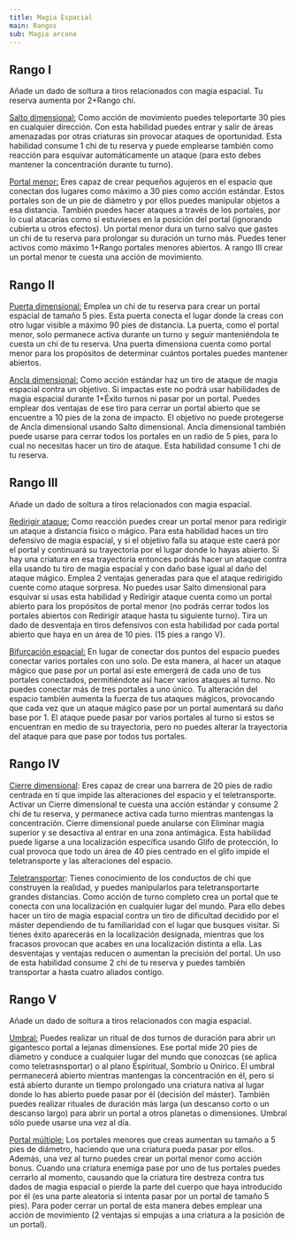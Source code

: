```yaml
---
title: Magia Espacial
main: Rangos
sub: Magia arcana
---
```


## Rango I

Añade un dado de soltura a tiros relacionados con magia espacial. Tu reserva aumenta por 2+Rango chi.

<u>Salto dimensional:</u> Como acción de movimiento puedes teleportarte 30 pies en cualquier dirección.  Con esta habilidad puedes entrar y salir de áreas amenazadas por otras criaturas sin provocar ataques de oportunidad. Esta habilidad consume 1 chi de tu reserva y puede emplearse también como reacción para esquivar automáticamente un ataque (para esto debes mantener la concentración durante tu turno). 

<u>Portal menor:</u> Eres capaz de crear pequeños agujeros en el espacio que conectan dos lugares como máximo a 30 pies como acción estándar. Estos portales son de un pie de diámetro y por ellos puedes manipular objetos a esa distancia. También puedes hacer ataques a través de los portales, por lo cual atacarías como si estuvieses en la posición del portal (ignorando cubierta u otros efectos). Un portal menor dura un turno salvo que gastes un chi de tu reserva para prolongar su duración un turno más. Puedes tener activos como máximo 1+Rango portales menores abiertos. A rango III crear un portal menor te cuesta una acción de movimiento. 

## Rango II

<u>Puerta dimensional:</u> Emplea un chi de tu reserva para crear un portal espacial de tamaño 5 pies. Esta puerta conecta el lugar donde la creas con otro lugar visible a máximo 90 pies de distancia. La puerta, como el portal menor, solo permanece activa durante un turno y seguir manteniéndola te cuesta un chi de tu reserva. Una puerta dimensiona cuenta como portal menor para los propósitos de determinar cuántos portales puedes mantener abiertos.

<u>Ancla dimensional:</u> Como acción estándar haz un tiro de ataque de magia espacial contra un objetivo. Si impactas este no podrá usar habilidades de magia espacial durante 1+Éxito turnos ni pasar por un portal. Puedes emplear dos ventajas de ese tiro para cerrar un portal abierto que se encuentre a 10 pies de la zona de impacto. El objetivo no puede protegerse de Ancla dimensional usando Salto dimensional. Ancla dimensional también puede usarse para cerrar todos los portales en un radio de 5 pies, para lo cual no necesitas hacer un tiro de ataque. Esta habilidad consume 1 chi de tu reserva.

## Rango III

Añade un dado de soltura a tiros relacionados con magia espacial.

<u>Redirigir ataque:</u> Como reacción puedes crear un portal menor para redirigir un ataque a distancia físico o mágico. Para esta habilidad haces un tiro defensivo de magia espacial, y si el objetivo falla su ataque este caerá por el portal y continuará su trayectoria por el lugar donde lo hayas abierto. Si hay una criatura en esa trayectoria entonces podrás hacer un ataque contra ella usando tu tiro de magia espacial y con daño base igual al daño del ataque mágico. Emplea 2 ventajas generadas para que el ataque redirigido cuente como ataque sorpresa. No puedes usar Salto dimensional para esquivar si usas esta habilidad y Redirigir ataque cuenta como un portal abierto para los propósitos de portal menor (no podrás cerrar todos los portales abiertos con Redirigir ataque hasta tu siguiente turno). Tira un dado de desventaja en tiros defensivos con esta habilidad por cada portal abierto que haya en un área de 10 pies. (15 pies a rango V).

<u>Bifurcación espacial:</u> En lugar de conectar dos puntos del espacio puedes conectar varios portales con uno solo. De esta manera, al hacer un ataque mágico que pase por un portal así este emergerá de cada uno de tus portales conectados, permitiéndote así hacer varios ataques al turno. No puedes conectar más de tres portales a uno único. Tu alteración del espacio también aumenta la fuerza de tus ataques mágicos, provocando que cada vez que un ataque mágico pase por un portal aumentará su daño base por 1. El ataque puede pasar por varios portales al turno si estos se encuentran en medio de su trayectoria, pero no puedes alterar la trayectoria del ataque para que pase por todos tus portales. 

## Rango IV

<u>Cierre dimensional</u>: Eres capaz de crear una barrera de 20 pies de radio centrada en ti que impide las alteraciones del espacio y el teletransporte. Activar un Cierre dimensional te cuesta una acción estándar y consume 2 chi de tu reserva, y permanece activa cada turno mientras mantengas la concentración. Cierre dimensional puede anularse con Eliminar magia superior y se desactiva al entrar en una zona antimágica. Esta habilidad puede ligarse a una localización específica usando Glifo de protección, lo cual provoca que todo un área de 40 pies centrado en el glifo impide el teletransporte y las alteraciones del espacio. 

<u>Teletransportar</u>: Tienes conocimiento de los conductos de chi que construyen la realidad, y puedes manipularlos para teletransportarte grandes distancias. Como acción de turno completo crea un portal que te conecta con una localización en cualquier lugar del mundo. Para ello debes hacer un tiro de magia espacial contra un tiro de dificultad decidido por el máster dependiendo de tu familiaridad con el lugar que busques visitar. Si tienes éxito aparecerás en la localización designada, mientras que los fracasos provocan que acabes en una localización distinta a ella. Las desventajas y ventajas reducen o aumentan la precisión del portal. Un uso de esta habilidad consume 2 chi de tu reserva y puedes también transportar a hasta cuatro aliados contigo.

## Rango V 

Añade un dado de soltura a tiros relacionados con magia espacial.

<u>Umbral:</u> Puedes realizar un ritual de dos turnos de duración para abrir un gigantesco portal a lejanas dimensiones. Ese portal mide 20 pies de diámetro y conduce a cualquier lugar del mundo que conozcas (se aplica como teletrasnsportar) o al plano Espiritual, Sombrío u Onírico. El umbral permanecerá abierto mientras mantengas la concentración en él, pero si está abierto durante un tiempo prolongado una criatura nativa al lugar donde lo has abierto puede pasar por él (decisión del máster). También puedes realizar rituales de duración más larga (un descanso corto o un descanso largo) para abrir un portal a otros planetas o dimensiones. Umbral sólo puede usarse una vez al día.

<u>Portal múltiple:</u> Los portales menores que creas aumentan su tamaño a 5 pies de diámetro, haciendo que una criatura pueda pasar por ellos. Además, una vez al turno puedes crear un portal menor como acción bonus. Cuando una criatura enemiga pase por uno de tus portales puedes cerrarlo al momento, causando que la criatura tire destreza contra tus dados de magia espacial o pierde la parte del cuerpo que haya introducido por él (es una parte aleatoria si intenta pasar por un portal de tamaño 5 pies). Para poder cerrar un portal de esta manera debes emplear una acción de movimiento (2 ventajas si empujas a una criatura a la posición de un portal).

